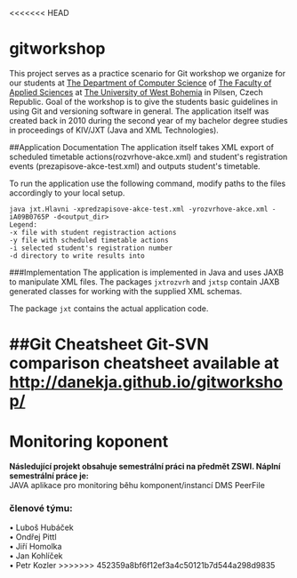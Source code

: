 <<<<<<< HEAD
# gitworkshop
This project serves as a practice scenario for Git workshop we organize for our students
at [The Department of Computer Science](http://kiv.zcu.cz) of
[The Faculty of Applied Sciences](http://fav.zcu.cz) at [The University of West Bohemia](http://zcu.cz) in
Pilsen, Czech Republic.
Goal of the workshop is to give the students basic guidelines in using Git and versioning software in general.
The application itself was created back in 2010 during the second year of my bachelor degree studies in proceedings
of KIV/JXT (Java and XML Technologies).

##Application Documentation
The application itself takes XML export of scheduled timetable actions(rozvrhove-akce.xml) and student's
registration events (prezapisove-akce-test.xml) and outputs student's timetable.

To run the application use the following command, modify paths to the files accordingly to your local setup.

```
java jxt.Hlavni -xpredzapisove-akce-test.xml -yrozvrhove-akce.xml -iA09B0765P -d<output_dir>
Legend:
-x file with student registraction actions
-y file with scheduled timetable actions
-i selected student's registration number
-d directory to write results into
```

###Implementation
The application is implemented in Java and uses JAXB to manipulate XML files. The packages `jxtrozvrh` and `jxtsp`
contain JAXB generated classes for working with the supplied XML schemas.

The package `jxt` contains the actual application code.

##Git Cheatsheet
Git-SVN comparison cheatsheet available at http://danekja.github.io/gitworkshop/
=======
<h1>Monitoring koponent</h1>

<strong>Následující projekt obsahuje semestrální práci na předmět ZSWI. Náplní semestrální práce je:</strong><br>
JAVA aplikace pro monitoring běhu komponent/instancí DMS PeerFile

<h3>členové týmu:</h3>
• Luboš Hubáček <br>
• Ondřej Pittl <br>
• Jiří Homolka <br>
• Jan Kohlíček <br>
• Petr Kozler
>>>>>>> 452359a8bf6f12ef3a4c50121b7d544a298d9835
